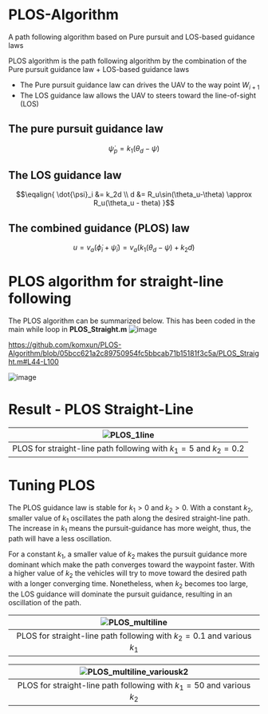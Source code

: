# PLOS-Algorithm
A path following algorithm based on Pure pursuit and LOS-based guidance laws

PLOS algorithm is the path following algorithm by the combination of the Pure pursuit guidance law + LOS-based guidance laws

- The Pure pursuit guidance law can drives the UAV to the way point $W_{i+1}$
- The LOS guidance law allows the UAV to steers toward the line-of-sight (LOS)

## The pure pursuit guidance law
```math
\dot{\psi}_p = k_1(\theta_d-\psi)
```
## The LOS guidance law
$$\eqalign{
\dot{\psi}_i &= k_2d \\
d &= R_u\sin(\theta_u-\theta) \approx R_u(\theta_u - theta)
}$$

## The combined guidance (PLOS) law
$$
u = v_a(\dot{\phi}_i + \dot{\psi}_i) = v_a\left(k_1(\theta_d-\psi)+k_2d\right)
$$

# PLOS algorithm for straight-line following
The PLOS algorithm can be summarized below. This has been coded in the main while loop in **PLOS_Straight.m**
![image](https://github.com/komxun/PLOS-Algorithm/assets/133139057/bd31cd54-e452-4fe1-8548-c1607337baa6)

https://github.com/komxun/PLOS-Algorithm/blob/05bcc621a2c89750954fc5bbcab71b15181f3c5a/PLOS_Straight.m#L44-L100

![image](https://github.com/komxun/PLOS-Algorithm/assets/133139057/60d935f2-9cfb-4c8d-8779-7a0daaef6dec)


# Result - PLOS Straight-Line
|![PLOS_1line](https://github.com/komxun/PLOS-Algorithm/assets/133139057/7d10f785-53d0-4b31-afc2-f26a28c886c6)|
|:--:|
|PLOS for straight-line path following with $k_1 = 5$ and $k_2 = 0.2$|

# Tuning PLOS 
The PLOS guidance law is stable for $k_1 >0$ and $k_2>0$. With a constant $k_2$, smaller value of $k_1$ oscillates the path along 
the desired straight-line path. The increase in $k_1$ means the pursuit-guidance has more weight, thus, the path will have a less oscillation.

For a constant $k_1$, a smaller value of $k_2$ makes the pursuit guidance more dominant which make the path converges toward the waypoint faster. With a higher value of $k_2$ the vehicles will try to move toward the desired path with a longer converging time. Nonetheless, when $k_2$ becomes too large, the LOS guidance will dominate the pursuit guidance, resulting in an oscillation of the path.

|![PLOS_multiline](https://github.com/komxun/PLOS-Algorithm/assets/133139057/1bb96bec-853d-4cd2-8f33-329cfe0e7050)|
|:--:|
|PLOS for straight-line path following with $k_2 = 0.1$ and various $k_1$|

|![PLOS_multiline_variousk2](https://github.com/komxun/PLOS-Algorithm/assets/133139057/30e8dfe8-5ce1-4a6b-96cb-9b50260daf1a)|
|:--:|
|PLOS for straight-line path following with $k_1 = 50$ and various $k_2$|



